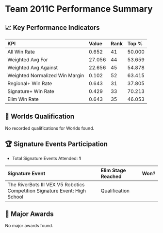 # Team 2011C Performance Summary

## 📈 Key Performance Indicators
| KPI | Value | Rank | Top % |
|:---|:-----|:----|:-----|
| All Win Rate | 0.652 | 41 | 50.000 |
| Weighted Avg For | 27.056 | 44 | 53.659 |
| Weighted Avg Against | 22.656 | 45 | 54.878 |
| Weighted Normalized Win Margin | 0.102 | 52 | 63.415 |
| Regional+ Win Rate | 0.643 | 31 | 37.805 |
| Signature+ Win Rate | 0.429 | 33 | 70.213 |
| Elim Win Rate | 0.643 | 35 | 46.053 |


## 🎯 Worlds Qualification
No recorded qualifications for Worlds found.

## 🏆 Signature Events Participation
- Total Signature Events Attended: **1**

| Signature Event | Elim Stage Reached | Won? |
|:----------------|:-------------------|:----|
| The RiverBots III VEX V5 Robotics Competition Signature Event: High School | Qualification |  |


## 🥇 Major Awards
No major awards found.
